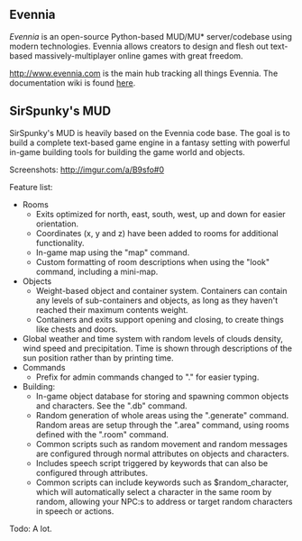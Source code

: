 Evennia
-----------------------
*Evennia* is an open-source Python-based MUD/MU\* server/codebase using modern technologies. Evennia allows creators to design and flesh out text-based massively-multiplayer online games with great freedom.

http://www.evennia.com is the main hub tracking all things Evennia. The documentation wiki is found [here](https://github.com/evennia/evennia/wiki).

SirSpunky's MUD
-----------------------
SirSpunky's MUD is heavily based on the Evennia code base. The goal is to build a complete text-based game engine in a fantasy setting with powerful in-game building tools for building the game world and objects.

Screenshots: http://imgur.com/a/B9sfo#0

Feature list:
* Rooms
    * Exits optimized for north, east, south, west, up and down for easier orientation.
    * Coordinates (x, y and z) have been added to rooms for additional functionality.
    * In-game map using the "map" command.
    * Custom formatting of room descriptions when using the "look" command, including a mini-map.
* Objects
    * Weight-based object and container system. Containers can contain any levels of sub-containers and objects, as long as they haven't reached their maximum contents weight.
    * Containers and exits support opening and closing, to create things like chests and doors.
* Global weather and time system with random levels of clouds density, wind speed and precipitation. Time is shown through descriptions of the sun position rather than by printing time.
* Commands
    * Prefix for admin commands changed to "." for easier typing.
* Building:
    * In-game object database for storing and spawning common objects and characters. See the ".db" command.
    * Random generation of whole areas using the ".generate" command. Random areas are setup through the ".area" command, using rooms defined with the ".room" command.
    * Common scripts such as random movement and random messages are configured through normal attributes on objects and characters.
    * Includes speech script triggered by keywords that can also be configured through attributes.
    * Common scripts can include keywords such as $random_character, which will automatically select a character in the same room by random, allowing your NPC:s to address or target random characters in speech or actions.

Todo:
A lot.
